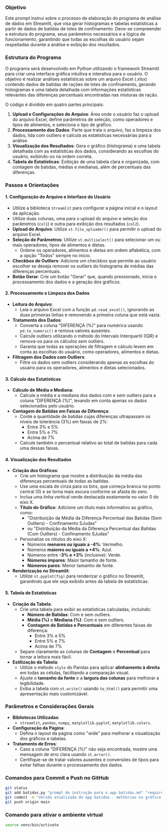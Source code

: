 ### Objetivo

Este prompt instrui sobre o processo de elaboração do programa de análise de dados em Streamlit, que visa gerar histogramas e tabelas estatísticas a partir de dados de batidas de lotes de confinamento. Deve-se compreender a estrutura do programa, seus parâmetros necessários e a lógica de funcionamento, garantindo que todas as escolhas do usuário sejam respeitadas durante a análise e exibição dos resultados.

### Estrutura do Programa

O programa será desenvolvido em Python utilizando o framework Streamlit para criar uma interface gráfica intuitiva e interativa para o usuário. O objetivo é realizar análises estatísticas sobre um arquivo Excel (.xlsx) contendo dados de batidas de rações de lotes de confinamento, gerando histogramas e uma tabela detalhada com informações estatísticas relevantes das diferenças percentuais encontradas nas misturas de ração.

O código é dividido em quatro partes principais:

1. **Upload e Configurações do Arquivo**: Área onde o usuário faz o upload do arquivo Excel, define parâmetros de seleção, como operadores e tipos de alimentos, e seleciona o tipo de gráfico.
2. **Processamento dos Dados**: Parte que trata o arquivo, faz a limpeza dos dados, lida com outliers e calcula as estatísticas necessárias para a análise.
3. **Visualização dos Resultados**: Gera o gráfico (histograma) e uma tabela detalhada com as estatísticas dos dados, considerando as escolhas do usuário, exibindo-os na ordem correta.
4. **Tabela de Estatísticas**: Exibição de uma tabela clara e organizada, com contagem de batidas, médias e medianas, além de percentuais das diferenças.

### Passos e Orientações

#### 1. Configuração do Arquivo e Interface do Usuário

- Utilize a biblioteca `Streamlit` para configurar a página inicial e o layout da aplicação.
- Utilize duas colunas, uma para o upload do arquivo e seleção dos parâmetros (`col1`) e outra para exibição dos resultados (`col2`).
- **Upload do Arquivo**: Utilize `st.file_uploader()` para permitir o upload do arquivo Excel.
- **Seleção de Parâmetros**: Utilize `st.multiselect()` para selecionar um ou mais operadores, tipos de alimentos e dietas.
  - Ordene os operadores, alimentos e dietas em ordem alfabética, com a opção "Todos" sempre no início.
- **Checkbox de Outliers**: Adicione um checkbox que permite ao usuário escolher se deseja remover os outliers do histograma de médias das diferenças percentuais.
- **Botão Gerar**: Crie um botão "Gerar" que, quando pressionado, inicia o processamento dos dados e a geração dos gráficos.

#### 2. Processamento e Limpeza dos Dados

- **Leitura do Arquivo**:
  - Leia o arquivo Excel com a função `pd.read_excel()`, ignorando as duas primeiras linhas e removendo a primeira coluna que está vazia.
- **Tratamento dos Dados**:
  - Converta a coluna "DIFERENÇA (%)" para numérica usando `pd.to_numeric()` e remova valores ausentes.
  - Calcule outliers utilizando o método do Intervalo Interquartil (IQR) e remova-os para os cálculos sem outliers.
  - Garanta que todas as operações de filtragem e cálculo levem em conta as escolhas do usuário, como operadores, alimentos e dietas.
- **Filtragem dos Dados com Outliers**:
  - Filtre os dados sem outliers considerando apenas as escolhas do usuário para os operadores, alimentos e dietas selecionados.

#### 3. Cálculo das Estatísticas

- **Cálculo de Média e Mediana**:
  - Calcule a média e a mediana dos dados com e sem outliers para a coluna "DIFERENÇA (%)", levando em conta apenas os dados selecionados pelo usuário.
- **Contagem de Batidas em Faixas de Diferença**:
  - Conte a quantidade de batidas cujas diferenças ultrapassam os níveis de tolerância (3%) em faixas de 2%:
    - Entre 3% e 5%
    - Entre 5% e 7%
    - Acima de 7%
  - Calcule também o percentual relativo ao total de batidas para cada uma dessas faixas.

#### 4. Visualização dos Resultados

- **Criação dos Gráficos**:
  - Crie um histograma que mostre a distribuição da média das diferenças percentuais de todas as batidas.
  - Use uma escala de cinza para os bins, que começa branca no ponto central (0) e se torna mais escura conforme se afasta do zero.
  - Inclua uma linha vertical verde destacada exatamente no valor 0 do eixo X.
  - **Título do Gráfico**: Adicione um título mais informativo ao gráfico, como:
    - "Distribuição da Média da Diferença Percentual das Batidas (Sem Outliers) - Confinamento SJudas"
    - ou "Distribuição da Média da Diferença Percentual das Batidas (Com Outliers) - Confinamento SJudas"
  - Personalize os rótulos do eixo X:
    - Números **menores ou iguais a -4%**: Vermelho.
    - Números **maiores ou iguais a +4%**: Azul.
    - Números entre **-3% e +3%** (inclusive): Verde.
    - **Números ímpares**: Maior tamanho de fonte.
    - **Números pares**: Menor tamanho de fonte.
- **Renderização no Streamlit**:
  - Utilize `st.pyplot(fig)` para renderizar o gráfico no Streamlit, garantindo que ele seja exibido antes da tabela de estatísticas.

#### 5. Tabela de Estatísticas

- **Criação da Tabela**:
  - Crie uma tabela para exibir as estatísticas calculadas, incluindo:
    - **Número de Batidas**: Com e sem outliers.
    - **Média (%)** e **Mediana (%)**: Com e sem outliers.
    - **Contagem de Batidas e Percentuais** em diferentes faixas de diferença:
      - Entre 3% e 5%
      - Entre 5% e 7%
      - Acima de 7%
  - Separe claramente as colunas de **Contagem** e **Percentual** para tornar a leitura mais fácil.
- **Estilização da Tabela**:
  - Utilize o método `style` do Pandas para aplicar **alinhamento à direita** em todas as células, facilitando a comparação visual.
  - Ajuste o **tamanho da fonte** e a **largura das colunas** para melhorar a legibilidade.
  - Exiba a tabela com `st.write()` usando `to_html()` para permitir uma apresentação mais customizável.

### Parâmetros e Considerações Gerais

- **Bibliotecas Utilizadas**:
  - `streamlit`, `pandas`, `numpy`, `matplotlib.pyplot`, `matplotlib.colors`.
- **Configuração da Página**:
  - Defina o layout da página como "wide" para melhorar a visualização dos gráficos e tabelas.
- **Tratamento de Erros**:
  - Caso a coluna "DIFERENÇA (%)" não seja encontrada, mostre uma mensagem de erro clara usando `st.error()`.
  - Certifique-se de tratar valores ausentes e conversões de tipos para evitar falhas durante o processamento dos dados.

### Comandos para Commit e Push no GitHub

```bash
git status
git add batidas.py "prompt de instrução para o app batidas.md" "requirements.txt"
git commit -m "Versão atualizada do app batidas - melhorias no gráfico e na tabela de estatísticas"
git push origin main
```

### Comando para ativar o ambiente virtual

```bash
source venv/bin/activate
```
